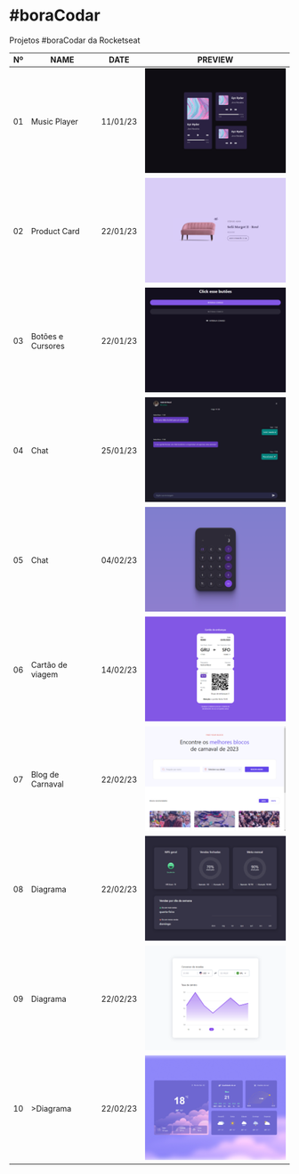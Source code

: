 # #boraCodar

Projetos #boraCodar da Rocketseat


|Nº|NAME|DATE|PREVIEW|
| ----- | ----- | ----- | ----- |
|01|Music Player|11/01/23|<img width="300px" src="./public/img/Thumbnail1.png" />|
|02|Product Card|22/01/23|<img width="300px" src="./public/img/Thumbnail2.png" />|
|03|Botões e Cursores|22/01/23|<img width="300px" src="./public/img/Thumbnail3.png" />|
|04|Chat|25/01/23|<img width="300px" src="./public/img/Thumbnail4.png" />|
|05|Chat|04/02/23|<img width="300px" src="./public/img/Thumbnail5.png" />|
|06|Cartão de viagem|14/02/23|<img width="300px" src="./public/img/Thumbnail6.png" />|
|07|Blog de Carnaval|22/02/23|<img width="300px" src="./public/img/Thumbnail7.png" />|
|08|Diagrama|22/02/23|<img width="300px" src="./public/img/Thumbnail8.png" />|
|09|Diagrama|22/02/23|<img width="300px" src="./public/img/Thumbnail9.png" />|
|10|>Diagrama|22/02/23|<img width="300px" src="./public/img/Thumbnail10.png" />|
